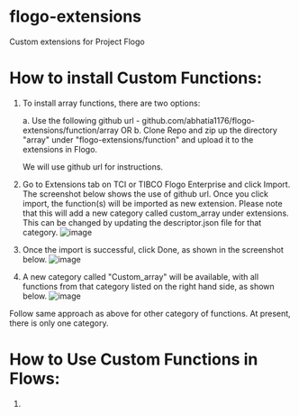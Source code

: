 # flogo-extensions
Custom extensions for Project Flogo

# How to install Custom Functions: 

1. To install array functions, there are two options:

   a. Use the following github url - github.com/abhatia1176/flogo-extensions/function/array
       OR
   b. Clone Repo and zip up the directory "array" under "flogo-extensions/function" and upload it to the extensions in Flogo.

   We will use github url for instructions.
   
2. Go to Extensions tab on TCI or TIBCO Flogo Enterprise and click Import. The screenshot below shows the use of github url. Once you click import, the function(s) will be imported as new extension. Please note that this will add a new category called custom_array under extensions. This can be changed by updating the descriptor.json file for that category.
![image](https://user-images.githubusercontent.com/4227956/73557110-42dd7380-4416-11ea-98d8-7d7747b90717.png)

3. Once the import is successful, click Done, as shown in the screenshot below.
![image](https://user-images.githubusercontent.com/4227956/73557493-e595f200-4416-11ea-8ff4-da9bc7cb1bc0.png)

4. A new category called "Custom_array" will be available, with all functions from that category listed on the right hand side, as shown below.
![image](https://user-images.githubusercontent.com/4227956/73557873-a916c600-4417-11ea-9c06-c27e306c0dfe.png)

Follow same approach as above for other category of functions. At present, there is only one category.

# How to Use Custom Functions in Flows:

1. 
